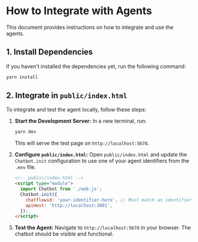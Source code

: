 # How to Integrate with Agents

This document provides instructions on how to integrate and use the agents.

## 1. Install Dependencies

If you haven't installed the dependencies yet, run the following command:

```bash
yarn install
```

## 2. Integrate in `public/index.html`

To integrate and test the agent locally, follow these steps:

1.  **Start the Development Server:**
    In a new terminal, run:
    ```bash
    yarn dev
    ```
    This will serve the test page on `http://localhost:5678`.

2.  **Configure `public/index.html`:**
    Open `public/index.html` and update the `Chatbot.init` configuration to use one of your agent identifiers from the `.env` file.

    ```html
    <!-- public/index.html -->
    <script type="module">
      import Chatbot from './web.js';
      Chatbot.init({
        chatflowid: 'your-identifier-here', // Must match an identifier from your .env
        apiHost: 'http://localhost:3001',
      });
    </script>
    ```

3.  **Test the Agent:**
    Navigate to `http://localhost:5678` in your browser. The chatbot should be visible and functional.
